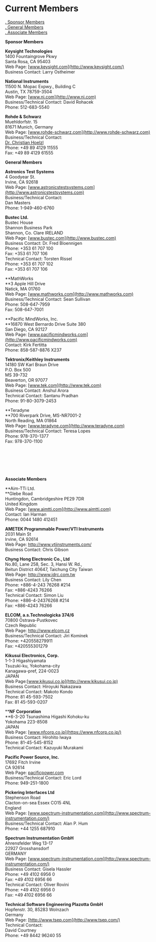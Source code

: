 # Current Members

[. Sponsor Members](#sponsor)  
[. General Members](#general)  
[. Associate Members](#associate)

<span id="sponsor"></span>**Sponsor Members**

**Keysight Technologies**  
1400 Fountaingrove Pkwy  
Santa Rosa, CA 95403  
Web Page: [www.keysight.com](http://www.keysight.com/)  
Business Contact: Larry Ostheimer

**National Instruments**  
11500 N. Mopac Expwy., Building C  
Austin, TX 78759-3504  
Web Page: [www.ni.com](http://www.ni.com)  
Business/Technical Contact: David Rohacek  
Phone: 512-683-5540  

**Rohde & Schwarz**  
Muehldorfstr. 15  
81671 Munich, Germany  
Web Page: [www.rohde-schwarz.com](http://www.rohde-schwarz.com)  
Business/Technical Contact: [  
Dr. Christian Hoelzl](mailto:%20christian.hoelzl@rohde-schwarz.com)  
Phone: +49 89 4129 11555  
Fax: +49 89 4129 61555

  
  

<span id="general"></span>**General Members**

**Astronics Test Systems**  
4 Goodyear St.  
Irvine, CA 92618  
Web Page:
[www.astronicstestsystems.com](http://www.astronicstestsystems.com)  
Business/Technical Contact:  
Dan Masters  
Phone: 1-949-460-6760  

**Bustec Ltd.**  
Bustec House  
Shannon Business Park  
Shannon, Co. Clare IRELAND  
Web Page: [www.bustec.com](http://www.bustec.com)  
Business Contact: Dr. Fred Bloennigen  
Phone: +353 61 707 100  
Fax: +353 61 707 106  
Technical Contact: Torsten Rissel  
Phone: +353 61 707 102  
Fax: +353 61 707 106  
  

**MathWorks  
**3 Apple Hill Drive  
Natick, MA 01760  
Web Page: [www.mathworks.com](http://www.mathworks.com)  
Business/Technical Contact: Sean Sullivan  
Phone: 508-647-7959  
Fax: 508-647-7001  
  

**Pacific MindWorks, Inc.  
**16870 West Bernardo Drive Suite 380  
San Diego, CA 92127  
Web Page: [www.pacificmindworks.com](http://www.pacificmindworks.com)  
Contact: Kirk Fertitta  
Phone: 858-587-8876 X237

**Tektronix/Keithley Instruments**  
14180 SW Karl Braun Drive  
P.O. Box 500  
MS 39-732  
Beaverton, OR 97077  
Web Page: [www.tek.com](http://www.tek.com)  
Business Contact: Anshul Arora  
Technical Contact: Santanu Pradhan  
Phone: 91-80-3079-2453

**Teradyne  
**700 Riverpark Drive, MS-NR7001-2  
North Reading, MA 01864  
Web Page: [www.teradyne.com](http://www.teradyne.com)  
Business/Technical Contact: Teresa Lopes  
Phone: 978-370-1377  
Fax: 978-370-1100  

 

  

 

 

<span id="associate"></span>**Associate Members**

**Aim-TTi Ltd.  
**<span lang="en-us" lang="en-us">Glebe Road</span>  
<span lang="en-us" lang="en-us">Huntingdon, Cambridgeshire PE29 7DR  
United Kingdom</span>  
Web Page: [www.aimtti.com](http://www.aimtti.com)  
Contact: <span lang="en-us" lang="en-us"></span>Ian Harman  
Phone: <span lang="en-us" lang="en-us">0044 1480 412451</span>

**AMETEK Programmable Power/VTI Instruments**  
2031 Main St  
Irvine, CA 92614  
Web Page: <http://www.vtiinstruments.com/>  
Business Contact: Chris Gibson

<span style="height: 98px">**Chyng Hong Electronic Co., Ltd**  
No.80, Lane 258, Sec. 3, Hansi W. Rd.,  
Beitun District 40647, Taichung City Taiwan  
Web Page: <http://www.idrc.com.tw>  
Business Contact: Lily Chen  
Phone: +886-4-243 76268 \#214  
Fax: +886-4243 76266  
Technical Contact: Simon Liu  
Phone: +886-4-24376268 \#214  
Fax: +886-4243 76266  
  
</span>

<span style="height: 98px">**ELCOM, a.s.Technologicka 374/6**  
70800 Ostrava-Pustkovec  
Czech Republic  
Web Page: <http://www.elcom.cz>  
Business/Technical Contact: Jiri Kominek  
Phone: +420558279911  
Fax: +420555301279 </span>

**Kikusui Electronics, Corp.**  
1-1-3 Higashiyamata  
Tsuzuki-ku, Yokohama-city  
Kanagawa-pref, 224-0023  
JAPAN  
<span lang="en-us" lang="en-us"></span>Web
Page:[www.kikusui.co.jp](http://www.kikusui.co.jp)  
Business Contact: Hiroyuki Nakazawa  
Technical Contact: Makoto Kondo  
Phone: 81 45-593-7502  
Fax: 81 45-593-0207  
  

**<span style="height: 98px">**NF Corporation**  
</span>**6-3-20 Tsunashima Higashi Kohoku-ku  
Yokohama 223-8508  
JAPAN  
Web Page: [www.nfcorp.co.jp](https://www.nfcorp.co.jp/)  
Business Contact: Hirohito Iwaya  
Phone: 81-45-545-8152  
Technical Contact: Kazuyuki Murakami  

**<span style="height: 98px">**Pacific Power Source, Inc.**  
</span>** 17692 Fitch Irvine  
CA 92614  
Web Page: [pacificpower.com](https://pacificpower.com/)  
Business/Technical Contact: Eric Lord  
Phone: 949-251-1800  

**<span style="height: 98px">**Pickering Interfaces Ltd**  
</span>** Stephenson Road  
Clacton-on-sea Essex CO15 4NL  
England  
Web Page:
[www.spectrum-instrumentation.com](http://www.spectrum-instrumentation.com/)  
Business/Technical Contact: Alan P. Hum  
Phone: +44 1255 687910  

**<span style="height: 98px">**Spectrum Instrumentation GmbH**  
</span>**<span style="height: 98px"> Ahrensfelder Weg 13-17  
22927 Grosshansdorf  
GERMANY  
Web Page:
[www.spectrum-instrumentation.com](http://www.spectrum-instrumentation.com/)  
Business Contact: Gisela Hassler  
Phone: +49 4102 6956 0  
Fax: +49 4102 6956 66  
Technical Contact: Oliver Rovini  
Phone: +49 4102 6956 0  
Fax: +49 4102 6956 66</span>  
  

**Technical Software Engineering Plazotta GmbH**  
Hopfenstr. 30, 85283 Wolnzach  
Germany  
Web Page: [http://www.tsep.com](http://www.tsep.com/)  
Technical Contact:  
David Courtney  
Phone: +49 8442 96240 55
